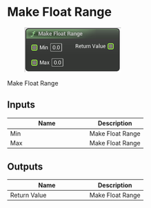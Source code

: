 # Make Float Range

<div align="left" data-full-width="false">

<figure><img src="../../../../.gitbook/assets/Make_Float_Range.png" alt=""><figcaption></figcaption></figure>

</div>

Make Float Range

## Inputs

<table><thead><tr><th width="170">Name</th><th>Description</th></tr></thead><tbody><tr><td>Min</td><td>Make Float Range</td></tr><tr><td>Max</td><td>Make Float Range</td></tr></tbody></table>

## Outputs

<table><thead><tr><th width="170">Name</th><th>Description</th></tr></thead><tbody><tr><td>Return Value</td><td>Make Float Range</td></tr></tbody></table>
